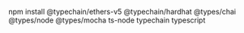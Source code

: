 npm install @typechain/ethers-v5 @typechain/hardhat @types/chai @types/node @types/mocha ts-node typechain typescript